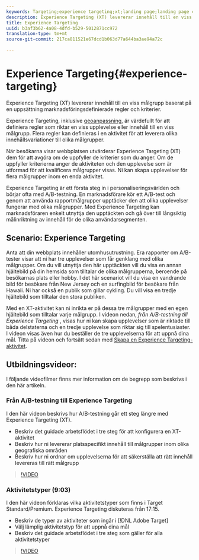 ```yaml
---
keywords: Targeting;experience targeting;xt;landing page;landing page campaign
description: Experience Targeting (XT) levererar innehåll till en viss målgrupp baserat på en uppsättning marknadsföringsdefinierade regler och kriterier.
title: Experience Targeting
uuid: b3af3b62-4a08-4dfd-b529-5012871cc972
translation-type: tm+mt
source-git-commit: 217ca811521e67dcd1b063d77a644ba3ae94a72c

---
```



# Experience Targeting{#experience-targeting}

Experience Targeting (XT) levererar innehåll till en viss målgrupp baserat på en uppsättning marknadsföringsdefinierade regler och kriterier.

Experience Targeting, inklusive [geoanpassning](/help/c-target/c-audiences/c-target-rules/geo.md), är värdefullt för att definiera regler som riktar en viss upplevelse eller innehåll till en viss målgrupp. Flera regler kan definieras i en aktivitet för att leverera olika innehållsvariationer till olika målgrupper.

När besökarna visar webbplatsen utvärderar Experience Targeting (XT) dem för att avgöra om de uppfyller de kriterier som du anger. Om de uppfyller kriterierna anger de aktiviteten och den upplevelse som är utformad för att kvalificera målgrupper visas. Ni kan skapa upplevelser för flera målgrupper inom en enda aktivitet.

Experience Targeting är ett första steg in i personaliseringsvärlden och börjar ofta med A/B-testning. En marknadsförare kör ett A/B-test och genom att använda rapportmålgrupper upptäcker den att olika upplevelser fungerar med olika målgrupper. Med Experience Targeting kan marknadsföraren enkelt utnyttja den upptäckten och gå över till långsiktig målinriktning av innehåll för de olika användarsegmenten.

## Scenario: Experience Targeting

Anta att din webbplats innehåller utomhusutrustning. Era rapporter om A/B-tester visar att ni har tre upplevelser som får genklang med olika målgrupper. Om du vill utnyttja den här upptäckten vill du visa en annan hjältebild på din hemsida som tilltalar de olika målgrupperna, beroende på besökarnas plats eller hobby. I det här scenariot vill du visa en vandrande bild för besökare från New Jersey och en surfingbild för besökare från Hawaii. Ni har också en publik som gillar cykling. Du vill visa en tredje hjältebild som tilltalar den stora publiken.

Med en XT-aktivitet kan ni inrikta er på dessa tre målgrupper med en egen hjältebild som tilltalar varje målgrupp. I videon nedan, *från A/B-testning till Experience Targeting* , visas hur ni kan skapa upplevelser som är riktade till båda delstaterna och en tredje upplevelse som riktar sig till spelentusiaster. I videon visas även hur du beställer de tre upplevelserna för att uppnå dina mål. Titta på videon och fortsätt sedan med [Skapa en Experience Targeting-aktivitet](/help/c-activities/t-experience-target/t-xt-create/xt-create.md).

## Utbildningsvideor:

I följande videofilmer finns mer information om de begrepp som beskrivs i den här artikeln.

### Från A/B-testning till Experience Targeting

I den här videon beskrivs hur A/B-testning går ett steg längre med Experience Targeting (XT).

* Beskriv det guidade arbetsflödet i tre steg för att konfigurera en XT-aktivitet
* Beskriv hur ni levererar platsspecifikt innehåll till målgrupper inom olika geografiska områden
* Beskriv hur ni ordnar om upplevelserna för att säkerställa att rätt innehåll levereras till rätt målgrupp

>[!VIDEO](https://video.tv.adobe.com/v/22418/)

### Aktivitetstyper (9:03)

I den här videon förklaras vilka aktivitetstyper som finns i Target Standard/Premium. Experience Targeting diskuteras från 17:15.

* Beskriv de typer av aktiviteter som ingår i [!DNL Adobe Target]
* Välj lämplig aktivitetstyp för att uppnå dina mål
* Beskriv det guidade arbetsflödet i tre steg som gäller för alla aktivitetstyper

>[!VIDEO](https://video.tv.adobe.com/v/17386)